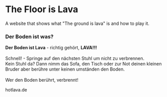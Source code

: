 # The Floor is Lava
A website that shows what "The ground is lava" is and how to play it.

### **Der Boden ist was?**

**Der Boden ist Lava** - richtig gehört, **LAVA!!!**<br>
<br>
Schnell! -  Springe auf den nächsten Stuhl um nicht zu verbrennen.<br>
Kein Stuhl da? Dann nimm das Sofa, den Tisch oder zur Not deinen kleinen Bruder aber berühre unter keinen umständen den Boden.
<br><br>
Wer den Boden berührt, verbrennt!

hotlava.de
